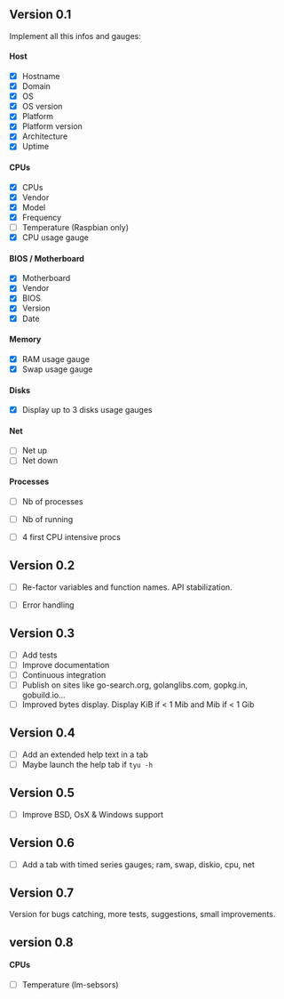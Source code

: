 
Version 0.1
-----------
Implement all this infos and gauges:

#### Host
- [x] Hostname
- [x] Domain
- [x] OS
- [x] OS version
- [x] Platform
- [x] Platform version
- [x] Architecture
- [x] Uptime

#### CPUs
- [x] CPUs
- [x] Vendor
- [x] Model
- [x] Frequency
- [ ] Temperature (Raspbian only)
- [x] CPU usage gauge

#### BIOS / Motherboard
- [x] Motherboard
- [x] Vendor
- [x] BIOS
- [x] Version
- [x] Date

#### Memory
- [x] RAM usage gauge
- [x] Swap usage gauge

#### Disks
- [x] Display up to 3 disks usage gauges

#### Net
- [ ] Net up
- [ ] Net down

#### Processes
- [ ] Nb of processes
- [ ] Nb of running
- [ ] 4 first CPU intensive procs


Version 0.2
-----------
- [ ] Re-factor variables and function names. API stabilization.
- [ ] Error handling


Version 0.3
-----------
- [ ] Add tests
- [ ] Improve documentation
- [ ] Continuous integration
- [ ] Publish on sites like go-search.org, golanglibs.com, gopkg.in, gobuild.io...
- [ ] Improved bytes display. Display KiB if < 1 Mib and Mib if < 1 Gib

Version 0.4
-----------
- [ ] Add an extended help text in a tab
- [ ] Maybe launch the help tab if `tyu -h`

Version 0.5
-----------
- [ ] Improve BSD, OsX & Windows support

Version 0.6
-----------
- [ ] Add a tab with timed series gauges; ram, swap, diskio, cpu, net

Version 0.7
-----------
Version for bugs catching, more tests, suggestions, small improvements.

version 0.8
-----------

#### CPUs
- [ ] Temperature (lm-sebsors)
